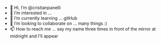 - 👋 Hi, I’m @cristianpanelli
- 👀 I’m interested in ...
- 🌱 I’m currently learning ... gitHub
- 💞️ I’m looking to collaborate on ... many things :)
- 📫 How to reach me ... say my name three times in front of the mirror at midnight and I'll appear

<!---
cristianpanelli/cristianpanelli is a ✨ special ✨ repository because its `README.md` (this file) appears on your GitHub profile.
You can click the Preview link to take a look at your changes.
--->
